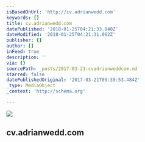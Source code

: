 ```yaml
---
isBasedOnUrl: 'http://cv.adrianwedd.com'
keywords: []
title: cv.adrianwedd.com
datePublished: '2018-01-25T04:21:33.040Z'
dateModified: '2018-01-25T04:21:31.062Z'
publisher: {}
author: []
inFeed: true
description: ''
via: {}
sourcePath: _posts/2017-03-21-cvadrianweddcom.md
starred: false
datePublishedOriginal: '2017-03-21T09:39:53.484Z'
_type: MediaObject
_context: 'http://schema.org'

---
```

<article style=""><img src="https://the-grid-user-content.s3-us-west-2.amazonaws.com/6b8df757-e729-4fcd-b54d-2efbade74ef3.png" /><h1>cv.adrianwedd.com</h1></article>